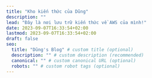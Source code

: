 ```yaml
---
title: "Kho kiến thức của Dũng"
description: ""
lead: "Đây là nơi lưu trữ kiến thức về AWS của mình!"
date: 2023-09-07T16:33:54+02:00
lastmod: 2023-09-07T16:33:54+02:00
draft: false
seo:
  title: "Dũng's Blog" # custom title (optional)
  description: "" # custom description (recommended)
  canonical: "" # custom canonical URL (optional)
  robots: "" # custom robot tags (optional)
---
```

